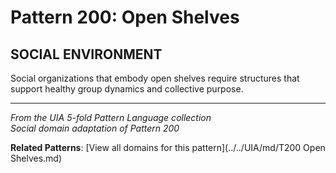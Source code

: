 # Pattern 200: Open Shelves

## SOCIAL ENVIRONMENT

Social organizations that embody open shelves require structures that support healthy group dynamics and collective purpose.

---

*From the UIA 5-fold Pattern Language collection*  
*Social domain adaptation of Pattern 200*

**Related Patterns**: [View all domains for this pattern](../../UIA/md/T200 Open Shelves.md)